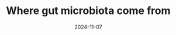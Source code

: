 ---
title: 'Where gut microbiota come from'
date: 2024-11-07
permalink: /posts/2024/11/where-gut-microbiota-come-from/
tags:
  - ResearchNotesGutMicrobiome
categories:
  - category1
---